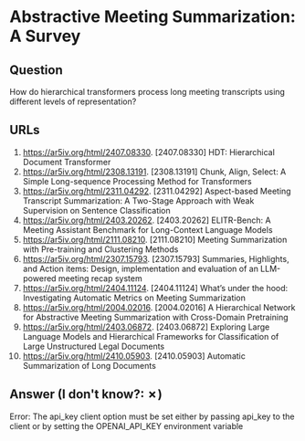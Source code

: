 # Abstractive Meeting Summarization: A Survey

## Question

How do hierarchical transformers process long meeting transcripts using different levels of representation?

## URLs

1. https://ar5iv.org/html/2407.08330. [2407.08330] HDT: Hierarchical Document Transformer
2. https://ar5iv.org/html/2308.13191. [2308.13191] Chunk, Align, Select: A Simple Long-sequence Processing Method for Transformers
3. https://ar5iv.org/html/2311.04292. [2311.04292] Aspect-based Meeting Transcript Summarization: A Two-Stage Approach with Weak Supervision on Sentence Classification
4. https://ar5iv.org/html/2403.20262. [2403.20262] ELITR-Bench: A Meeting Assistant Benchmark for Long-Context Language Models
5. https://ar5iv.org/html/2111.08210. [2111.08210] Meeting Summarization with Pre-training and Clustering Methods
6. https://ar5iv.org/html/2307.15793. [2307.15793] Summaries, Highlights, and Action items: Design, implementation and evaluation of an LLM-powered meeting recap system
7. https://ar5iv.org/html/2404.11124. [2404.11124] What’s under the hood: Investigating Automatic Metrics on Meeting Summarization
8. https://ar5iv.org/html/2004.02016. [2004.02016] A Hierarchical Network for Abstractive Meeting Summarization with Cross-Domain Pretraining
9. https://ar5iv.org/html/2403.06872. [2403.06872] Exploring Large Language Models and Hierarchical Frameworks for Classification of Large Unstructured Legal Documents
10. https://ar5iv.org/html/2410.05903. [2410.05903] Automatic Summarization of Long Documents

## Answer (I don't know?: ✗)

Error: The api_key client option must be set either by passing api_key to the client or by setting the OPENAI_API_KEY environment variable